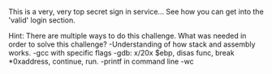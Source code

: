 This is a very, very top secret sign in service... See how you can get into the 'valid' login section.

Hint: There are multiple ways to do this challenge.
What was needed in order to solve this challenge?
-Understanding of how stack and assembly works.
-gcc with specific flags
-gdb: x/20x $ebp, disas func, break *0xaddress, continue, run.
-printf in command line
-wc

